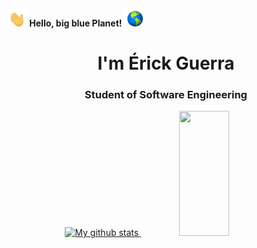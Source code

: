 <h4>
  <img src="https://github.com/erickssguerra/erickssguerra/blob/main/assets/waving-hand.gif" width="30px" alt="waving hands">
  Hello, big blue Planet!
  <img src="https://github.com/erickssguerra/erickssguerra/blob/main/assets/world2.gif" width="30px" alt="world">
</h4>

<div align="center">
<h1>I'm Érick Guerra</h1>
  <h3>Student of Software Engineering</h3>
</div>
<div align="center" display="flex">
<a href="https://github.com/erickssguerra">
  <img width="50%" height="200px" src="https://github-readme-stats.vercel.app/api?username=erickssguerra&count_private=true&show_icons=true&theme=transparent" alt="My github stats">
</a>
<a href="https://github.com/erickssguerra">
  <img height="200px" width="40%" src="https://github-readme-stats.vercel.app/api/top-langs/?username=erickssguerra&theme=transparent&hide_langs_below=2" />
</a>
  </div>
